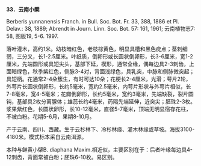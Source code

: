 **33．云南小檗**

Berberis yunnanensis Franch. in Bull. Soc. Bot. Fr. 33, 388, 1886 et Pl. Delav.: 38, 1889; Abrendt in Journ. Linn. Soc. Bot. 57: 161, 1961; 云南植物志7: 58, 图版19, 5-6. 1997.

落叶灌木，高约1米。幼枝暗红色，老枝棕黄色，明显具槽和黑色疣点；茎刺细弱，三分叉，长1-2.5厘米。叶纸质，倒卵形或长圆状倒卵形，长3-6厘米，宽1-2厘米，先端圆形或具短尖头，基部下延，楔形，通常全缘，偶每边具2-3刺齿，上面暗绿色，秋季紫红色，侧脉3-4对，背面浅绿色，具乳突，中脉和侧脉微突起；具短柄。花通常2-4朵簇生，有时可达10朵；花梗长2-4厘米，光滑；萼片2轮，外萼片长圆状倒卵形，长约5毫米，宽约2.5毫米，内萼片形状与外萼片相似，长7-8毫米，宽4-5毫米；花瓣倒卵形，长约5毫米，宽约3毫米，先端缺裂，裂片圆钝，基部具2枚分离腺体；雄蕊长约4毫米，药隔先端延伸，近突尖；胚珠2-3枚。浆果紫红色，长圆状卵形，长10-12毫米，直径5-7毫米，顶端无明显宿存花柱，不被白粉。花期5-6月，果期8-10月。

产于云南、四川、西藏。生于云杉林下、冷杉林缘、灌木林缘或草坡。海拔3100-4180米。模式标本采自云南洱源。

本种与鲜黄小檗B. diaphana Maxim.相近似，主要区别在于：后者叶缘每边具4-12刺齿，背面常被白粉；胚珠6-10枚。易区别。
